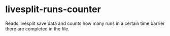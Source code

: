 # livesplit-runs-counter
Reads livesplit save data and counts how many runs in a certain time barrier there are completed in the file.
